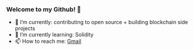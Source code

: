 ### Welcome to my Github! 👋

- 🔭 I’m currently: contributing to open source + building blockchain side projects
- 🌱 I’m currently learning: Solidity
- 📫 How to reach me: [Gmail](mailto:coltraneyan@gmail.com?subject=[GitHub])
